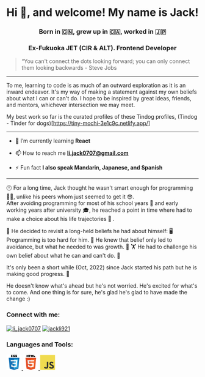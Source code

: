 <h1 align="center">Hi 👋, and welcome! My name is Jack!</h1>
<h3 align="center">Born in 🇨🇳, grew up in 🇨🇦, worked in 🇯🇵 </h3>
<h3 align="center">Ex-Fukuoka JET (CIR & ALT). Frontend Developer</h3>

>“You can't connect the dots looking forward; you can only connect them looking backwards - Steve Jobs

--- 

To me, learning to code is as much of an outward exploration as it is an inward endeavor.
It's my way of making a statement against my own beliefs about what I can or can't do.
I hope to be inspired by great ideas, friends, and mentors, whichever intersection we may meet.  


My best work so far is the curated profiles of these Tindog profiles, (Tindog - Tinder for dogs)[https://tiny-mochi-3e1c9c.netlify.app/] 

---

- 🌱 I’m currently learning **React**

- 📫 How to reach me **li.jack0707@gmail.com**

- ⚡ Fun fact **I also speak Mandarin, Japanese, and Spanish**

---

🕛 For a long time, Jack thought he wasn't smart enough for programming 😮‍💨, unlike his peers whom just seemed to get it 😎.  
After avoiding programming for most of his school years 🏫  and early working years after university 🎓, he reached a point in
time where had to make a choice about his life trajectories 🚦 . 

🤔 He decided to revisit a long-held beliefs he had about himself: 🖥️ Programming is too hard for him. 
🏃 He knew that belief only led to avoidance, but what he needed to was growth. 🌲
🏋️ He had to challenge his own belief about what he can and can't do. 💪

It's only been a short while (Oct, 2022) since Jack started his path but he is making good progress. 🚀

He doesn't know what's ahead but he's not worried. He's excited for what's to come. 
And one thing is for sure, he's glad he's glad to have made the change :)


<h3 align="left">Connect with me:</h3>
<p align="left">
<a href="https://twitter.com/li_jack0707" target="blank"><img align="center" src="https://raw.githubusercontent.com/rahuldkjain/github-profile-readme-generator/master/src/images/icons/Social/twitter.svg" alt="li_jack0707" height="30" width="40" /></a>
<a href="https://linkedin.com/in/jackli921" target="blank"><img align="center" src="https://raw.githubusercontent.com/rahuldkjain/github-profile-readme-generator/master/src/images/icons/Social/linked-in-alt.svg" alt="jackli921" height="30" width="40" /></a>
</p>

<h3 align="left">Languages and Tools:</h3>
<p align="left"> <a href="https://www.w3schools.com/css/" target="_blank" rel="noreferrer"> <img src="https://raw.githubusercontent.com/devicons/devicon/master/icons/css3/css3-original-wordmark.svg" alt="css3" width="40" height="40"/> </a> <a href="https://www.w3.org/html/" target="_blank" rel="noreferrer"> <img src="https://raw.githubusercontent.com/devicons/devicon/master/icons/html5/html5-original-wordmark.svg" alt="html5" width="40" height="40"/> </a> <a href="https://developer.mozilla.org/en-US/docs/Web/JavaScript" target="_blank" rel="noreferrer"> <img src="https://raw.githubusercontent.com/devicons/devicon/master/icons/javascript/javascript-original.svg" alt="javascript" width="40" height="40"/> </a> </p>
